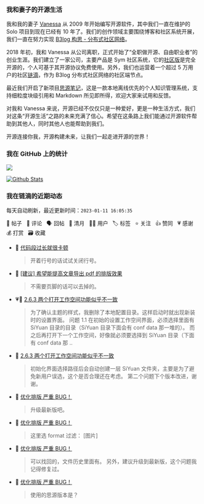 ### 我和妻子的开源生活

我和我的妻子 [Vanessa](https://github.com/Vanessa219) 从 2009 年开始编写开源软件，其中我们一直在维护的 Solo 项目到现在已经有 10 年了。我们的创作领域主要围绕博客和社区系统开展，我们一直在努力实现 [B3log 构思 - 分布式社区网络](https://ld246.com/article/1546941897596)。

2018 年初，我和 Vanessa 从公司离职，正式开始了“全职做开源、自由职业者”的创业生涯。我们建立了一家公司，主要产品是 Sym 社区系统，它的[社区版](https://github.com/88250/symphony)是完全开源的，个人可基于其开源协议免费使用。另外，我们也运营着一个超过 5 万用户的社区[链滴](https://ld246.com)，作为 B3log 分布式社区网络的社区端节点。

最近我们开启了新项目[思源笔记](https://github.com/siyuan-note/siyuan)，这是一款本地离线优先的个人知识管理系统，支持细粒度块级引用和 Markdown 所见即所得，欢迎大家来试用和反馈。

对我和 Vanessa 来说，开源已经不仅仅只是一种爱好，更是一种生活方式，我们对这条“开源生活”之路的未来充满了信心。希望在这条路上我们能通过开源软件帮助到其他人，同时其他人也能帮助到我们。

开源连接你我，开源构建未来，让我们一起走进开源的世界！

### 我在 GitHub 上的统计

<a title="Hits" target="_blank" href="https://github.com/88250/88250"><img src="https://hits.b3log.org/88250/88250.svg"></a>

[![Github Stats](https://github-readme-stats.vercel.app/api?username=88250&theme=tokyonight&show_icons=true)](https://github.com/88250)

<!--events start -->

### 我在链滴的近期动态

每天自动刷新，最近更新时间：`2023-01-11 16:05:35`

📝 帖子 &nbsp; 💬 评论 &nbsp; 🗣 回帖 &nbsp; 🌙 清月 &nbsp; 👨‍💻 用户 &nbsp; 🏷️ 标签 &nbsp; ⭐️ 关注 &nbsp; 👍 赞同 &nbsp; 💗 感谢 &nbsp; 💰 打赏 &nbsp; 🗃 收藏

* 💬 [代码段过长就很卡顿](https://ld246.com/article/1673422569224/comment/1673422753565#comments)

  > 开着行号的话试试关闭行号。
* 💬 [[建议] 希望能提高文章导出 pdf 的排版效果](https://ld246.com/article/1673407361845/comment/1673420454946#comments)

  > 不需要页脚的话可以去掉的。
* 💗📝 [2.6.3 两个打开工作空间功能似乎不一致](https://ld246.com/article/1673418371835)

  > 为了确认主题的样式，我删除了本地配置目录。这样启动时就出现新装时的设置界面。 问题 1.1 在初始的设置工作空间界面，必须选择里面有 SiYuan 目录的目录（SiYuan 目录下面会有 conf data 那一堆的）。 而之后再打开下一个工作空间，好像就必须要选择到 SiYuan 目录（下面有 conf data 那 ..
* 💬 [2.6.3 两个打开工作空间功能似乎不一致](https://ld246.com/article/1673418371835/comment/1673419265882#comments)

  > 初始化界面选择路径后会自动创建一层 SiYuan 文件夹，主要是为了避免新用户误选，这个是否合理还在考虑。 第二个问题下个版本改进，谢谢。
* 💬 [优化排版 严重 BUG！](https://ld246.com/article/1673407925340/comment/1673408855217#comments)

  > 升级最新版吧。
* 💬 [优化排版 严重 BUG！](https://ld246.com/article/1673407925340/comment/1673408769377#comments)

  > 这里选 format 过滤： [图片]
* 💬 [优化排版 严重 BUG！](https://ld246.com/article/1673407925340/comment/1673408454035#comments)

  > 可以找回的，文件历史里面有。 另外，建议升级到最新版，这个问题我记得修复过。
* 💬 [优化排版 严重 BUG！](https://ld246.com/article/1673407925340/comment/1673407956019#comments)

  > 使用的思源版本是？


<!--events end -->
